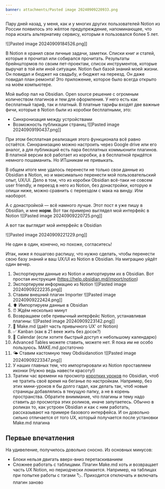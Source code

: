 ```yaml
---
banner: attachments/Pasted image 20240909220933.png
---
```

Пару дней назад, у меня, как и у многих других пользователей Notion из России появилось это жёлтое предупреждение, напоминающее, что пора искать альтернативу сервису, которым я пользовался более 5 лет.

![[Pasted image 20240909184526.png]]

В Notion я хранил свои личные задачи, заметки. Списки книг и статей, которые я прочитал или собирался прочитать. Результаты брейнштормов по своим пет-проектам, список инструментов, которые выручат в той или иной ситуации.
Notion был базой знаний моей жизни. Он повидал и бюджет на свадьбу, и бюджет на переезд. Он даже повидал план ремонта! Это приложение, которое было всегда открыто на моём компьютере.


Мой выбор пал на Obsidian. Open source решение с огромным количеством плагинов и тем для оформления. У него есть как бесплатный тариф, так и платный. В платные тарифы входят две важные фичи, которые в Notion были из коробки бесплатными, это:
* Синхронизация между устройствами
* Возможность публикации страниц
![[Pasted image 20240909190437.png]]

При этом бесплатная реализация этого функционала всё равно остаётся. Синхранизацию можно настроить через Google drive или его аналог, а для публикаций есть пара бесплатных коммьюнити плагинов. В платной версии всё работает из коробки, а в бесплатной придётся немного пошаманить. Но ИТшникам не привыкать.

В общем итоге мне удалось перенести не только свои данные из Obsidian в Notion, но и максимально перенести мой пользовательский опыт, UX/UI.  Дело в том, что из коробки Obsidian всё-таки не совсем user friendly, и переезд в него из Notion, без донастройки, которую я опиши ниже, можно сравнить с переездом с мака на винду. Или наоборот.

А с донастройкой — всё намного лучше. Этот пост я уже пишу в Obsidian, и мне **норм**. 
Вот так примерно выглядел мой интерфейс в Notion
![[Pasted image 20240909220725.png]]

А вот так выглядит мой интерфейс в Obsidian

![[Pasted image 20240909221229.png]]

Не один в один, конечно, но похоже, согласитесь!

Итак, ниже я пошагово распишу, что нужно сделать, чтобы перенести свою базу знаний и ваш UX/UI из Notion в Obsidian. На миграцию уйдёт один вечер.


1. Экспортируем данные из Notion и импортируем их в Obsidian. Вот простая инструкция (https://help.obsidian.md/import/notion)
  1. Экспортируем информацию из Notion
			![[Pasted image 20240909222235.png]]
  2. Ставим внешний плагин Importer
	  ![[Pasted image 20240909222424.png]]
  3. ⬆️ Импортируем данные в Obsidian
  5. ⏰ Ждём несколько минут 
2. Возвращаем себе привычный интерфейс Notion, устанавливая плагины:
![[Pasted image 20240909223142.png]]
  1. 📖 Make.md (даёт часть привычного UX' от Notion) 
  2. ✅ Kanban (как в 21 веке жить без досок?) 
  3. 📆 Calendar (если хотите быстрый доступ к небольшому календарю) 
  4. Advanced Tables можете ставить, можете нет. Я пока им не особо пользуюсь. MAKE.md достаточно
  5. 🌤 Ставим кастомную тему Obdisidanotion 
	  ![[Pasted image 20240909223347.png]]
1. У наших главных тем, что импортировали из Notion проставляем иконки (Нужно ведь навести красоту!)
2. Тратим час времени на просмотр [коротких уроков](https://www.youtube.com/watch?v=CKRgUveNZx8&list=PLeDR6lYFEHWEUxwSA8OplPLvk50DCVraH&index=1) по Obsidian, чтоб не тратить своё время на беганье по настройкам. Например, без этих мини-уроков я бы долго гадал, как делать так, чтоб новые страницы добавлялись в текущую папку, а не в корень пространства.
Обратите вниммание, что плагины и тему надо ставить до просмотра этих роликов, иначе запутаетесь. Обычно в роликах то, как устроен Obsidian и как с ним работать, рассказывают на примере базового интерфейса. И он довольно сильно отличается от того UX, который получается после установки Make.md плагина

## Первые впечатления

На удивеление, получилось довольно сносно. Из основных минусов:
* Блоки нельзя двигать вверх-вниз перетаскиванием
* Сложнее работать с таблицами. Плагин Make.md хоть и возвращает часть UX Notion, но периодчески ломается. Например, на таблицах при попытке работы с тэгами 🏷. Приходится отключать и включать плагин заново